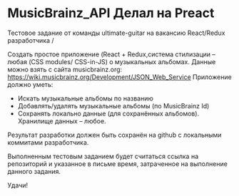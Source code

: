 # MusicBrainz_API Делал на Preact
Тестовое задание от команды ultimate-guitar на вакансию React/Redux разработчика /

Создать простое приложение (React + Redux,система стилизации – любая (CSS modules/ CSS-in-JS) о музыкальных альбомах. Данные можно взять с сайта musicbrainz.org: https://wiki.musicbrainz.org/Development/JSON_Web_Service
Приложение должно уметь:
- Искать музыкальные альбомы по названию
- Добавлять/удалять музыкальные альбомы (по MusicBrainz Id)
- Сохранять локально данные (для сохранённых альбомов). Хранилище данных – любое. 

Результат разработки должен быть сохранён на github с локальными коммитами разработчика.

Выполненным тестовым заданием будет считаться ссылка на репозиторий и указанное в письме время, затраченное на выполнение данного задания.

Удачи!
